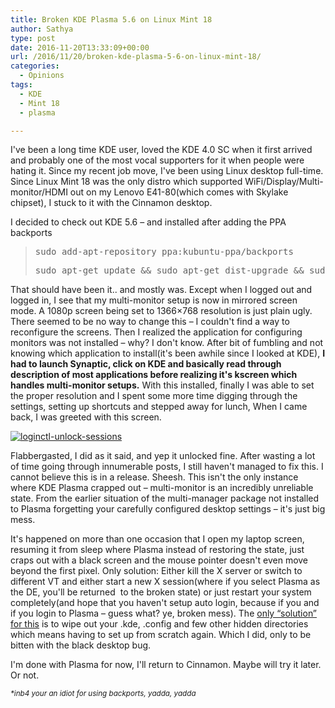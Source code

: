 ```yaml
---
title: Broken KDE Plasma 5.6 on Linux Mint 18
author: Sathya
type: post
date: 2016-11-20T13:33:09+00:00
url: /2016/11/20/broken-kde-plasma-5-6-on-linux-mint-18/
categories:
  - Opinions
tags:
  - KDE
  - Mint 18
  - plasma

---
```

I've been a long time KDE user, loved the KDE 4.0 SC when it first arrived and probably one of the most vocal supporters for it when people were hating it. Since my recent job move, I've been using Linux desktop full-time. Since Linux Mint 18 was the only distro which supported WiFi/Display/Multi-monitor/HDMI out on my Lenovo E41-80(which comes with Skylake chipset), I stuck to it with the Cinnamon desktop.

I decided to check out KDE 5.6 &#8211; and installed after adding the PPA backports

> <pre>sudo add-apt-repository ppa:kubuntu-ppa/backports</pre>
> 
> <pre>sudo apt-get update && sudo apt-get dist-upgrade && sudo apt-get install kubuntu-desktop</pre>

That should have been it.. and mostly was. Except when I logged out and logged in, I see that my multi-monitor setup is now in mirrored screen mode. A 1080p screen being set to 1366&#215;768 resolution is just plain ugly. There seemed to be no way to change this &#8211; I couldn't find a way to reconfigure the screens. Then I realized the application for configuring monitors was not installed &#8211; why? I don't know. After bit of fumbling and not knowing which application to install(it's been awhile since I looked at KDE), **I had to launch Synaptic, click on KDE and basically read through description of most applications before realizing it's kscreen which handles multi-monitor setups.** With this installed, finally I was able to set the proper resolution and I spent some more time digging through the settings, setting up shortcuts and stepped away for lunch, When I came back, I was greeted with this screen.

[<img class="aligncenter size-full wp-image-1476" src="https://images.sbhat.me/ss/2016/10/loginctl-unlock-sessions.jpg" alt="loginctl-unlock-sessions"   />][1]

Flabbergasted, I did as it said, and yep it unlocked fine. After wasting a lot of time going through innumerable posts, I still haven't managed to fix this. I cannot believe this is in a release. Sheesh. This isn't the only instance where KDE Plasma crapped out &#8211; multi-monitor is an incredibly unreliable state. From the earlier situation of the multi-manager package not installed to Plasma forgetting your carefully configured desktop settings &#8211; it's just big mess.

It's happened on more than one occasion that I open my laptop screen, resuming it from sleep where Plasma instead of restoring the state, just craps out with a black screen and the mouse pointer doesn't even move beyond the first pixel. Only solution: Either kill the X server or switch to different VT and either start a new X session(where if you select Plasma as the DE, you'll be returned  to the broken state) or just restart your system completely(and hope that you haven't setup auto login, because if you and if you login to Plasma &#8211; guess what? ye, broken mess). The <a href="https://askubuntu.com/questions/614447/black-screen-after-login-kubuntu-15-04" target="_blank">only &#8220;solution&#8221; for this</a> is to wipe out your .kde, .config and few other hidden directories which means having to set up from scratch again. Which I did, only to be bitten with the black desktop bug.

I'm done with Plasma for now, I'll return to Cinnamon. Maybe will try it later. Or not.

_<sup>*inb4 your an idiot for using backports, yadda, yadda</sup>_

&nbsp;

 [1]: https://images.sbhat.me/ss/2016/10/loginctl-unlock-sessions.jpg
